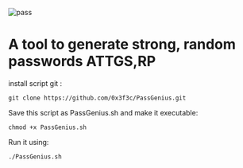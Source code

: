 ![pass](https://github.com/0x3f3c/PassGenius/assets/154844497/054a4f21-1b18-4cc2-961d-eff9e0e5315e)


<h1>A tool to generate strong, random passwords
ATTGS,RP</h1>

install script git :
```
git clone https://github.com/0x3f3c/PassGenius.git
```


Save this script as PassGenius.sh and make it executable:
```
chmod +x PassGenius.sh
```
Run it using:
```
./PassGenius.sh
```
